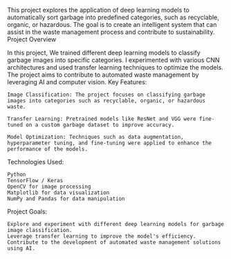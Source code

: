This project explores the application of deep learning models to automatically sort garbage into predefined categories, such as recyclable, organic, or hazardous. The goal is to create an intelligent system that can assist in the waste management process and contribute to sustainability.
Project Overview

In this project, We trained different deep learning models to classify garbage images into specific categories. I experimented with various CNN architectures and used transfer learning techniques to optimize the models. The project aims to contribute to automated waste management by leveraging AI and computer vision.
Key Features:

    Image Classification: The project focuses on classifying garbage images into categories such as recyclable, organic, or hazardous waste.

    Transfer Learning: Pretrained models like ResNet and VGG were fine-tuned on a custom garbage dataset to improve accuracy.

    Model Optimization: Techniques such as data augmentation, hyperparameter tuning, and fine-tuning were applied to enhance the performance of the models.

Technologies Used:

    Python
    TensorFlow / Keras
    OpenCV for image processing
    Matplotlib for data visualization
    NumPy and Pandas for data manipulation

Project Goals:

    Explore and experiment with different deep learning models for garbage image classification.
    Leverage transfer learning to improve the model's efficiency.
    Contribute to the development of automated waste management solutions using AI.

